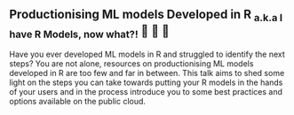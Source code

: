 ## Productionising ML models Developed in R <sub>a.k.a I have R Models, now what?!</sub> :traffic_light: :beginner: :rocket:

Have you ever developed ML models in R and struggled to identify the next steps? You are not alone, resources on productionising ML models developed in R are too few and far in between. This talk aims to shed some light on the steps you can take towards putting your R models in the hands of your users and in the process introduce you to some best practices and options available on the public cloud.

